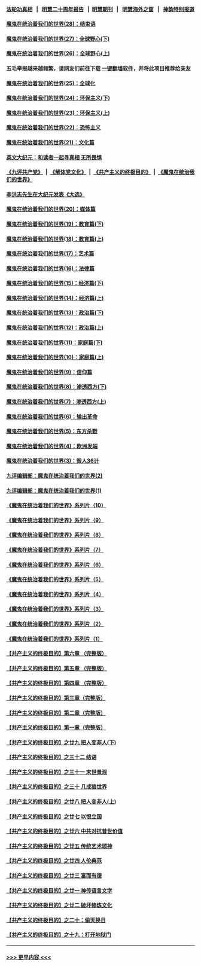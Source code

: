 #### [法轮功真相](https://github.com/gfw-breaker/truth/blob/master/README.md?t=0) &nbsp;&nbsp;|&nbsp;&nbsp; [明慧二十周年报告](https://github.com/gfw-breaker/mh-reports/blob/master/README.md?t=0) &nbsp;&nbsp;|&nbsp;&nbsp;[明慧期刊](https://github.com/gfw-breaker/mh-qikan) &nbsp;&nbsp;|&nbsp;&nbsp; [明慧海外之窗](https://github.com/gfw-breaker/mh-news/blob/master/README.md?t=0) &nbsp;&nbsp;|&nbsp;&nbsp; [神韵特别报道](https://github.com/gfw-breaker/mh-news/blob/master/shenyun.md?t=0)
#### [魔鬼在统治着我们的世界(28)：结束语](../pages/nsc422/n10936246.md?t=07070551) 
#### [魔鬼在统治着我们的世界(27)：全球野心(下)](../pages/nsc422/n10928319.md?t=07070551) 
#### [魔鬼在统治着我们的世界(26)：全球野心(上)](../pages/nsc422/n10900318.md?t=07070551) 
#### 五毛举报越来越频繁，请网友们前往下载 [一键翻墙软件](https://github.com/gfw-breaker/ssr-accounts)，并将此项目推荐给亲友
#### [魔鬼在统治着我们的世界(25)：全球化](../pages/nsc422/n10788205.md?t=07070551) 
#### [魔鬼在统治着我们的世界(24)：环保主义(下)](../pages/nsc422/n10695307.md?t=07070551) 
#### [魔鬼在统治着我们的世界(23)：环保主义(上)](../pages/nsc422/n10688613.md?t=07070551) 
#### [魔鬼在统治着我们的世界(22)：恐怖主义](../pages/nsc422/n10614727.md?t=07070551) 
#### [魔鬼在统治着我们的世界(21)：文化篇](../pages/nsc422/n10597706.md?t=07070551) 
#### [英文大纪元：和读者一起寻真相 无所畏惧](../pages/nsc422/n12542027.md?t=07070551) 
#### [《九评共产党》](https://github.com/begood0513/9ping.md/blob/master/README.md) &nbsp;|&nbsp; [《解体党文化》](../../../../jtdwh.md/blob/master/README.md)  &nbsp;|&nbsp; [《共产主义的终极目的》](../../../../gczydzjmd.md/blob/master/README.md) &nbsp;|&nbsp; [《魔鬼在统治我们的世界》](../../../../mgztzwmdsj.md/blob/master/README.md) 
#### [李洪志先生在大纪元发表《大选》](../pages/nsc422/n12534746.md?t=07070551) 
#### [魔鬼在统治着我们的世界(20)：媒体篇](../pages/nsc422/n10586579.md?t=07070551) 
#### [魔鬼在统治着我们的世界(19)：教育篇(下)](../pages/nsc422/n10564808.md?t=07070551) 
#### [魔鬼在统治着我们的世界(18)：教育篇(上)](../pages/nsc422/n10526970.md?t=07070551) 
#### [魔鬼在统治着我们的世界(17)：艺术篇](../pages/nsc422/n10499093.md?t=07070551) 
#### [魔鬼在统治着我们的世界(16)：法律篇](../pages/nsc422/n10485969.md?t=07070551) 
#### [魔鬼在统治着我们的世界(15)：经济篇(下)](../pages/nsc422/n10469975.md?t=07070551) 
#### [魔鬼在统治着我们的世界(14)：经济篇(上)](../pages/nsc422/n10457370.md?t=07070551) 
#### [魔鬼在统治着我们的世界(13)：政治篇(下)](../pages/nsc422/n10448270.md?t=07070551) 
#### [魔鬼在统治着我们的世界(12)：政治篇(上)](../pages/nsc422/n10444576.md?t=07070551) 
#### [魔鬼在统治着我们的世界(11)：家庭篇(下)](../pages/nsc422/n10440961.md?t=07070551) 
#### [魔鬼在统治着我们的世界(10)：家庭篇(上)](../pages/nsc422/n10435448.md?t=07070551) 
#### [魔鬼在统治着我们的世界(9)：信仰篇](../pages/nsc422/n10432159.md?t=07070551) 
#### [魔鬼在统治着我们的世界(8)：渗透西方(下)](../pages/nsc422/n10429603.md?t=07070551) 
#### [魔鬼在统治着我们的世界(7)：渗透西方(上)](../pages/nsc422/n10426013.md?t=07070551) 
#### [魔鬼在统治着我们的世界(6)：输出革命](../pages/nsc422/n10421536.md?t=07070551) 
#### [魔鬼在统治着我们的世界(5)：东方杀戮](../pages/nsc422/n10417707.md?t=07070551) 
#### [魔鬼在统治着我们的世界(4)：欧洲发端](../pages/nsc422/n10414890.md?t=07070551) 
#### [魔鬼在统治着我们的世界(3)：毁人36计](../pages/nsc422/n10411583.md?t=07070551) 
#### [九评编辑部：魔鬼在统治着我们的世界(2)](../pages/nsc422/n10410036.md?t=07070551) 
#### [九评编辑部：魔鬼在统治着我们的世界(1)](../pages/nsc422/n10406825.md?t=07070551) 
#### [《魔鬼在统治着我们的世界》系列片（10）](../pages/nsc422/n12292670.md?t=07070551) 
#### [《魔鬼在统治着我们的世界》系列片（9）](../pages/nsc422/n12290859.md?t=07070551) 
#### [《魔鬼在统治着我们的世界》系列片（8）](../pages/nsc422/n12287445.md?t=07070551) 
#### [《魔鬼在统治着我们的世界》系列片（7）](../pages/nsc422/n12283425.md?t=07070551) 
#### [《魔鬼在统治着我们的世界》系列片（6）](../pages/nsc422/n12282314.md?t=07070551) 
#### [《魔鬼在统治着我们的世界》系列片（5）](../pages/nsc422/n12281419.md?t=07070551) 
#### [《魔鬼在统治着我们的世界》系列片（4）](../pages/nsc422/n12274024.md?t=07070551) 
#### [《魔鬼在统治着我们的世界》系列片（3）](../pages/nsc422/n12271322.md?t=07070551) 
#### [《魔鬼在统治着我们的世界》系列片（2）](../pages/nsc422/n12269049.md?t=07070551) 
#### [《魔鬼在统治着我们的世界》系列片（1）](../pages/nsc422/n12267575.md?t=07070551) 
#### [【共产主义的终极目的】第六章 （完整版）](../pages/nsc422/n11428913.md?t=07070551) 
#### [【共产主义的终极目的】第五章 （完整版）](../pages/nsc422/n11428912.md?t=07070551) 
#### [【共产主义的终极目的】第四章 （完整版）](../pages/nsc422/n11428907.md?t=07070551) 
#### [【共产主义的终极目的】第三章（完整版）](../pages/nsc422/n11428848.md?t=07070551) 
#### [【共产主义的终极目的】第二章（完整版）](../pages/nsc422/n11428831.md?t=07070551) 
#### [【共产主义的终极目的】第一章（完整版）](../pages/nsc422/n11417651.md?t=07070551) 
#### [【共产主义的终极目的】之廿九 把人变非人(下)](../pages/nsc422/n11344140.md?t=07070551) 
#### [【共产主义的终极目的】之三十二 结语](../pages/nsc422/n11360535.md?t=07070551) 
#### [【共产主义的终极目的】之三十一 末世景观](../pages/nsc422/n11351129.md?t=07070551) 
#### [【共产主义的终极目的】之三十 几成狼世界](../pages/nsc422/n11348280.md?t=07070551) 
#### [【共产主义的终极目的】之廿八 把人变非人(上)](../pages/nsc422/n11340492.md?t=07070551) 
#### [【共产主义的终极目的】之廿七 以恨立国](../pages/nsc422/n11336944.md?t=07070551) 
#### [【共产主义的终极目的】之廿六 中共对抗普世价值](../pages/nsc422/n11324785.md?t=07070551) 
#### [【共产主义的终极目的】之廿五 传统艺术颂神](../pages/nsc422/n11296396.md?t=07070551) 
#### [【共产主义的终极目的】之廿四 人伦典范](../pages/nsc422/n11296397.md?t=07070551) 
#### [【共产主义的终极目的】之廿三 富而有德](../pages/nsc422/n11283598.md?t=07070551) 
#### [【共产主义的终极目的】之廿一 神传语言文字](../pages/nsc422/n11263265.md?t=07070551) 
#### [【共产主义的终极目的】之廿二 破坏修炼文化](../pages/nsc422/n11245728.md?t=07070551) 
#### [【共产主义的终极目的】之二十：偷天换日](../pages/nsc422/n11238846.md?t=07070551) 
#### [【共产主义的终极目的】之十九：打开地狱门](../pages/nsc422/n11206376.md?t=07070551) 

----
#### [ >>> 更早内容 <<< ](../indexes/nsc422-earlier.md)
